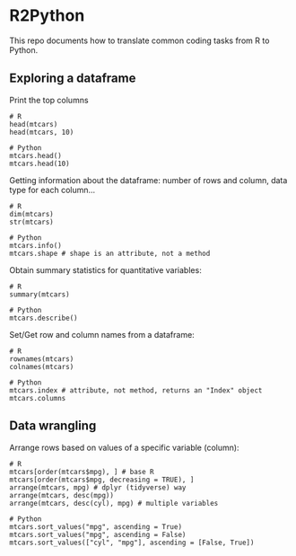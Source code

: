 # R2Python

This repo documents how to translate common coding tasks from R to Python.


## Exploring a dataframe

Print the top columns

```
# R
head(mtcars)
head(mtcars, 10)

# Python
mtcars.head()
mtcars.head(10)
```

Getting information about the dataframe: number of rows and column, data type for each column...

```
# R
dim(mtcars)
str(mtcars)

# Python
mtcars.info()
mtcars.shape # shape is an attribute, not a method
```

Obtain summary statistics for quantitative variables:

```
# R
summary(mtcars)

# Python
mtcars.describe()
```

Set/Get row and column names from a dataframe:

```
# R
rownames(mtcars)
colnames(mtcars)

# Python
mtcars.index # attribute, not method, returns an "Index" object
mtcars.columns
```

## Data wrangling

Arrange rows based on values of a specific variable (column):

```
# R
mtcars[order(mtcars$mpg), ] # base R
mtcars[order(mtcars$mpg, decreasing = TRUE), ]
arrange(mtcars, mpg) # dplyr (tidyverse) way
arrange(mtcars, desc(mpg))
arrange(mtcars, desc(cyl), mpg) # multiple variables

# Python
mtcars.sort_values("mpg", ascending = True)
mtcars.sort_values("mpg", ascending = False)
mtcars.sort_values(["cyl", "mpg"], ascending = [False, True])
```

